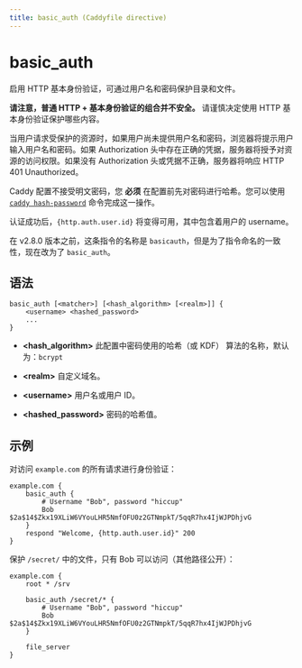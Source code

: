 ```yaml
---
title: basic_auth (Caddyfile directive)
---
```


# basic_auth

启用 HTTP 基本身份验证，可通过用户名和密码保护目录和文件。

**请注意，普通 HTTP + 基本身份验证的组合并不安全。** 请谨慎决定使用 HTTP 基本身份验证保护哪些内容。

当用户请求受保护的资源时，如果用户尚未提供用户名和密码，浏览器将提示用户输入用户名和密码。如果 Authorization 头中存在正确的凭据，服务器将授予对资源的访问权限。如果没有 Authorization 头或凭据不正确，服务器将响应 HTTP 401 Unauthorized。

Caddy 配置不接受明文密码，您 **必须** 在配置前先对密码进行哈希。您可以使用 [`caddy hash-password`](/docs/command-line#caddy-hash-password) 命令完成这一操作。

认证成功后，`{http.auth.user.id}` 将变得可用，其中包含着用户的 username。

在 v2.8.0 版本之前，这条指令的名称是 `basicauth`，但是为了指令命名的一致性，现在改为了 `basic_auth`。

<h2 id="syntax">
	语法
</h2>

```caddy-d
basic_auth [<matcher>] [<hash_algorithm> [<realm>]] {
	<username> <hashed_password>
	...
}
```

- **&lt;hash_algorithm&gt;** 此配置中密码使用的哈希（或 KDF） 算法的名称，默认为：`bcrypt`

- **&lt;realm&gt;** 自定义域名。

- **&lt;username&gt;** 用户名或用户 ID。

- **&lt;hashed_password&gt;** 密码的哈希值。

<h2 id="examples">
	示例
</h2>

对访问 `example.com` 的所有请求进行身份验证：

```caddy
example.com {
	basic_auth {
		# Username "Bob", password "hiccup"
		Bob $2a$14$Zkx19XLiW6VYouLHR5NmfOFU0z2GTNmpkT/5qqR7hx4IjWJPDhjvG
	}
	respond "Welcome, {http.auth.user.id}" 200
}
```

保护 `/secret/` 中的文件，只有 Bob 可以访问（其他路径公开）：

```caddy
example.com {
	root * /srv

	basic_auth /secret/* {
		# Username "Bob", password "hiccup"
		Bob $2a$14$Zkx19XLiW6VYouLHR5NmfOFU0z2GTNmpkT/5qqR7hx4IjWJPDhjvG
	}

	file_server
}
```

